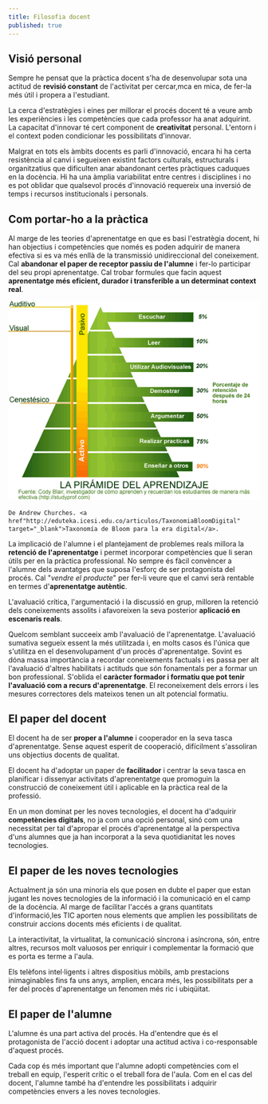 ```yaml
---
title: Filosofia docent
published: true
---
```


## Visió personal
Sempre he pensat que la pràctica docent s'ha de desenvolupar sota una actitud de **revisió constant** de l'activitat per cercar,mca en mica, de fer-la més útil i propera a l'estudiant.

La cerca d'estratègies i eines per millorar el procés docent té a veure amb les experiències i les competències que cada professor ha anat adquirint. La capacitat d'innovar té cert component de **creativitat** personal. L'entorn i el context poden condicionar les possibilitats d'innovar.

Malgrat en tots els àmbits docents es parli d'innovació, encara hi ha certa resistència al canvi i segueixen existint factors culturals, estructurals i organitzatius que dificulten anar abandonant certes pràctiques caduques en la docència. Hi ha una àmplia variabilitat entre centres i disciplines i no es pot oblidar que qualsevol procés d'innovació requereix una inversió de temps i recursos institucionals i personals.

## Com portar-ho a la pràctica

Al marge de les teories d'aprenentatge en que es basi l'estratègia docent, hi han objectius i competències que només es poden adquirir de manera efectiva si es va més enllà de la transmissió unidireccional del coneixement. Cal **abandonar el paper de receptor passiu de l'alumne** i fer-lo participar del seu propi aprenentatge. Cal trobar formules que facin aquest **aprenentatge més eficient, durador i transferible a un determinat context real**.


![Piràmide d'aprenentatge](/assets/images/piramideaprenentatge.png)
```
De Andrew Churches. <a href"http://eduteka.icesi.edu.co/articulos/TaxonomiaBloomDigital" target="_blank">Taxonomía de Bloom para la era digital</a>.
```
La implicació de l'alumne i el plantejament de problemes reals millora la **retenció de l'aprenentatge** i permet incorporar competències que li seran útils per en la pràctica professional. No sempre és fàcil convèncer a l'alumne dels avantatges que suposa l'esforç de ser protagonista del procés. Cal "_vendre el producte_" per fer-li veure que el canvi serà rentable en termes d'**aprenentatge autèntic**.

L'avaluació crítica, l'argumentació i la discussió en grup, milloren la retenció dels coneixements assolits i afavoreixen la seva posterior **aplicació en escenaris reals**.

Quelcom semblant succeeix amb l'avaluació de l'aprenentatge. L'avaluació sumativa segueix essent la més utilitzada i, en molts casos és l'única que s'utilitza en el desenvolupament d'un procès d'aprenentatge. Sovint es dóna massa importància a recordar coneixements factuals i es passa per alt l'avaluació d'altres habilitats i actituds que són fonamentals per a formar un bon professional. S'oblida el **caràcter formador i formatiu que pot tenir l'avaluació com a recurs d'aprenentatge**. El reconeixement dels errors i les mesures correctores dels mateixos tenen un alt potencial formatiu.

## El paper del docent
El docent ha de ser **proper a l'alumne** i cooperador en la seva tasca d'aprenentatge. Sense aquest esperit de cooperació, difícilment s'assoliran uns objectius docents de qualitat.

El docent ha d'adoptar un paper de **facilitador** i centrar la seva tasca en planificar i dissenyar activitats d'aprenentatge que promoguin la construcció de coneixement útil i aplicable en la pràctica real de la professió.

En un mon dominat per les noves tecnologies, el docent ha d'adquirir **competències digitals**, no ja com una opció personal, sinó com una necessitat per tal d'apropar el procés d'aprenentatge al la perspectiva d'uns alumnes que ja han incorporat a la seva quotidianitat les noves tecnologies.    

## El paper de les noves tecnologies
Actualment ja són una minoria els que posen en dubte el paper que estan jugant les noves tecnologies de la informació i la comunicació en el camp de la docència. Al marge de facilitar l'accés a grans quantitats d'informació,les TIC aporten nous elements que amplien les possibilitats de construir accions docents més eficients i de qualitat. 

La interactivitat, la virtualitat, la comunicació síncrona i asíncrona, són, entre altres, recursos molt valuosos per enriquir i complementar la formació que es porta es terme a l'aula.

Els telèfons intel·ligents i altres dispositius mòbils, amb prestacions inimaginables fins fa uns anys, amplien, encara més, les possibilitats per a fer del procès d'aprenentatge un fenomen més ric i ubiqüitat.   


## El paper de l'alumne
L'alumne és una part activa del procés. Ha d'entendre que és el protagonista de l'acció docent i adoptar una actitud activa i co-responsable d'aquest procés. 

Cada cop és més important que l'alumne adopti competències com el treball en equip, l'esperit crític o el treball fora de l'aula. Com en el cas del docent, l'alumne també ha d'entendre les possibilitats i adquirir competències envers a les noves tecnologies.
